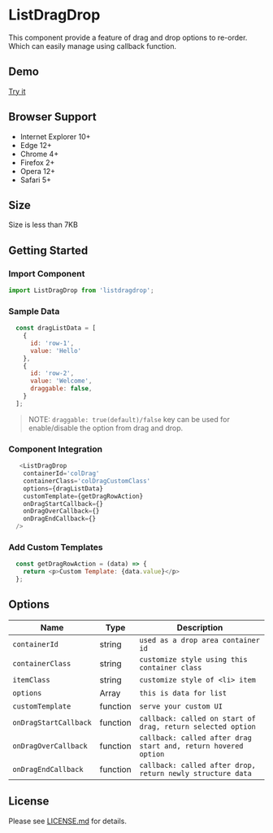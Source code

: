 
# ListDragDrop

This component provide a feature of drag and drop options to re-order. Which can easily manage using callback function.

## Demo

[Try it](https://jitendra-pathak.github.io/react-drag-drop-demo/)


## Browser Support

- Internet Explorer  10+
- Edge 12+
- Chrome 4+
- Firefox 2+
- Opera 12+
- Safari 5+

## Size 

Size is less than 7KB

## Getting Started

### Import Component

```js
import ListDragDrop from 'listdragdrop';
```


### Sample Data

```js
  const dragListData = [
    {
      id: 'row-1',
      value: 'Hello'
    },
    {
      id: 'row-2',
      value: 'Welcome',
      draggable: false,
    }
  ];
```

> NOTE: `draggable: true(default)/false` key can be used for enable/disable the option from drag and drop.


### Component Integration

```js
   <ListDragDrop
    containerId='colDrag'
    containerClass='colDragCustomClass'
    options={dragListData}
    customTemplate={getDragRowAction}
    onDragStartCallback={}
    onDragOverCallback={}
    onDragEndCallback={}
  />
```

### Add Custom Templates

```js
  const getDragRowAction = (data) => {
    return <p>Custom Template: {data.value}</p>
  };
```

## Options

| Name                | Type     | Description                                                         |
| ------------------- | ---------| ------------------------------------------------------------------- |
| `containerId`       | string   | `used as a drop area container id`                                  |
| `containerClass`    | string   | `customize style using this container class`                |
| `itemClass`         | string   | `customize style of <li> item`                              |
| `options`           | Array    | `this is data for list`                                             |
| `customTemplate`    | function | `serve your custom UI`                            |
| `onDragStartCallback` | function | `callback: called on start of drag, return selected option`       |
| `onDragOverCallback`  | function | `callback: called after drag start and, return hovered option`    |
| `onDragEndCallback`   | function | `callback: called after drop, return newly structure data`        |

## License

Please see [LICENSE.md](./LICENSE.md) for details.